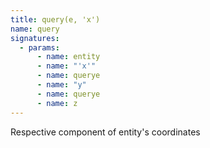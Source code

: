 ```yaml
---
title: query(e, 'x')
name: query
signatures:
  - params:
      - name: entity
      - name: "'x'"
      - name: querye
      - name: "y"
      - name: querye
      - name: z
---
```


Respective component of entity's coordinates
